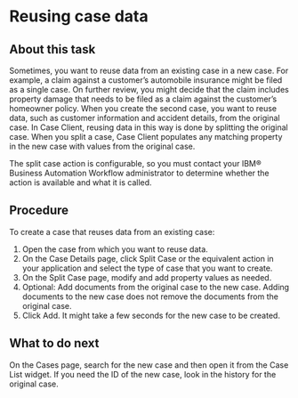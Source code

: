 # Reusing case data

## About this task

Sometimes, you want to reuse data from an existing case
in a new case. For example, a claim against a customer’s automobile
insurance might be filed as a single case. On further review, you
might decide that the claim includes property damage that needs to
be filed as a claim against the customer’s homeowner policy. When
you create the second case, you want to reuse data, such as customer
information and accident details, from the original case. In Case Client, reusing data in this
way is done by splitting the original case. When you split a case, Case Client populates any matching
property in the new case with values from the original case.

The
split case action is configurable, so you must contact your IBM® Business Automation
Workflow administrator to determine
whether the action is available and what it is called.

## Procedure

To create a case that reuses data from an existing case:

1. Open the case from which you want to reuse data.
2. On the Case Details page, click Split
Case or the equivalent action in your application and
select the type of case that you want to create.
3. On the Split Case page, modify and
add property values as needed.
4. Optional: 
Add documents from the original case
to the new case.
Adding documents to the new case does
not remove the documents from the original case.
5. Click Add.
It might take
a few seconds for the new case to be created.

## What to do next

On the Cases page, search for the
new case and then open it from the Case List widget. If you need the
ID of the new case, look in the history for the original case.